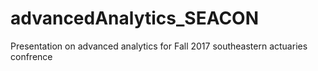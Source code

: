 # advancedAnalytics_SEACON
Presentation on advanced analytics for Fall 2017 southeastern actuaries confrence 
